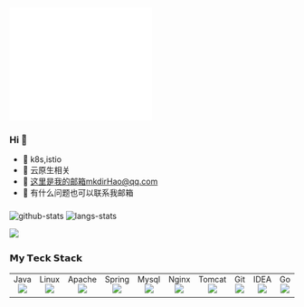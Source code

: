 <!-- PROJECT LOGO -->
<br />
<p align="center">
  <a href="https://github.com/yanjiemao" style="display: flex">
    <img src="https://raw.githubusercontent.com/yanjiemao/yanjiemao/main/header.svg" alt="Logo" style="width: 50%;height: 200px" />
    
  </a>

</p>


### Hi 👋
- 🔭 k8s,istio
- 🌱 云原生相关
- 🤔 这里是我的邮箱mkdirHao@qq.com
- 💬 有什么问题也可以联系我邮箱

###
![github-stats](https://github-readme-stats.vercel.app/api?username=YanJieMao&show_icons=true&line_height=26&hide_title=true)
![langs-stats](https://github-readme-stats.vercel.app/api/top-langs/?username=YanJieMao&layout=compact)

<a href="https://wakatime.com"><img src="https://wakatime.com/share/@bf58efeb-3e96-4cd7-b6fe-a0c5a870eac2/6c6b5d48-e327-4c6e-bfc8-4296c23f77bb.png" /></a>
### 𝗠𝘆 𝗧𝗲𝗰𝗸 𝗦𝘁𝗮𝗰𝗸

<table>
    <tbody>
        <tr valign="top">
            <td width="5%" align="center">
                <span>Java</span><br>
                <img height="64px" src="https://cdn.svgporn.com/logos/java.svg">
            </td>
            <td width="5%" align="center">
                <span>Linux</span><br>
                <img height="64px" src="https://cdn.svgporn.com/logos/linux-tux.svg">
            </td>
            <td width="5%" align="center">
                <span>Apache</span><br>
                <img height="64px" src="https://cdn.svgporn.com/logos/apache.svg">
            </td>
            <td width="5%" align="center">
                <span>Spring</span><br>
                <img height="64px" src="https://cdn.svgporn.com/logos/spring.svg">
            </td>
            <td width="5%" align="center">
                <span>Mysql</span><br>
                <img height="64px" src="https://cdn.svgporn.com/logos/mysql.svg">
            </td>
            <td width="5%" align="center">
                <span>Nginx</span><br>
                <img height="64px" src="https://cdn.svgporn.com/logos/nginx.svg">
            </td>
            <td width="5%" align="center">
                <span>Tomcat</span><br>
                <img height="64px" src="https://cdn.svgporn.com/logos/tomcat.svg">
            </td>
<!--             <td width="5%" align="center">
                <span>Redis</span><br>
                <img height="64px" src="https://cdn.svgporn.com/logos/redis.svg">
            </td> -->
            <td width="5%" align="center">
                <span>Git</span><br>
                <img height="64px" src="https://cdn.svgporn.com/logos/git-icon.svg">
            </td>
            <td width="5%" align="center">
                <span>IDEA</span><br>
                <img height="64px" src="https://cdn.svgporn.com/logos/intellij-idea.svg">
            </td>
            <td width="5%" align="center">
                <span>Go</span><br>
                <img height="64px" src="https://cdn.svgporn.com/logos/go.svg">
            </td>
        </tr>
    </tbody>
</table>

<!--
**YanJieMao/yanjiemao** is a ✨ _special_ ✨ repository because its `README.md` (this file) appears on your GitHub profile.

Here are some ideas to get you started:

- 🔭 I’m currently working on ...
- 🌱 I’m currently learning ...
- 👯 I’m looking to collaborate on ...
- 🤔 I’m looking for help with ...
- 💬 Ask me about ...
- 📫 How to reach me: ...
- 😄 Pronouns: ...
- ⚡ Fun fact: ...
-->
